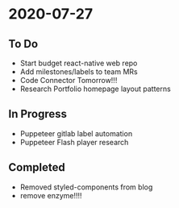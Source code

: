 # 2020-07-27

## To Do

- Start budget react-native web repo
- Add milestones/labels to team MRs
- Code Connector Tomorrow!!!
- Research Portfolio homepage layout patterns

## In Progress

- Puppeteer gitlab label automation
- Puppeteer Flash player research

## Completed

- Removed styled-components from blog
- remove enzyme!!!!
